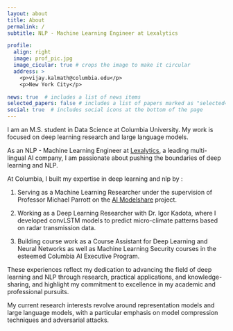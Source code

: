 ```yaml
---
layout: about
title: About
permalink: /
subtitle: NLP - Machine Learning Engineer at Lexalytics

profile:
  align: right
  image: prof_pic.jpg
  image_cicular: true # crops the image to make it circular
  address: >
    <p>vijay.kalmath@columbia.edu</p>
    <p>New York City</p>

news: true  # includes a list of news items
selected_papers: false # includes a list of papers marked as "selected={true}"
social: true  # includes social icons at the bottom of the page
---
```


I am an M.S. student in Data Science at Columbia University. My work is focused on deep learning research and large language models. 

As an NLP - Machine Learning Engineer at [Lexalytics](https://www.lexalytics.com/), a leading multi-lingual AI company, I am passionate about pushing the boundaries of deep learning and NLP. 

At Columbia, I built my expertise in deep learning and nlp by : 

1. Serving as a Machine Learning Researcher under the supervision of Professor Michael Parrott on the [AI Modelshare](https://www.modelshare.ai/) project.

2. Working as a Deep Learning Researcher with Dr. Igor Kadota, where I developed convLSTM models to predict micro-climate patterns based on radar transmission data.

3. Building course work as a Course Assistant for Deep Learning and Neural Networks as well as Machine Learning Security courses in the esteemed Columbia AI Executive Program.

These experiences reflect my dedication to advancing the field of deep learning and NLP through research, practical applications, and knowledge-sharing, and highlight my commitment to excellence in my academic and professional pursuits.

My current research interests revolve around representation models and large language models, with a particular emphasis on model compression techniques and adversarial attacks.
